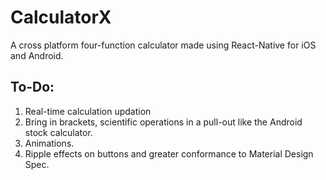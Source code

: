 # CalculatorX
A cross platform four-function calculator made using React-Native for iOS and Android.

## To-Do: 

1. Real-time calculation updation
2. Bring in brackets, scientific operations in a pull-out like the Android stock calculator.
3. Animations.
4. Ripple effects on buttons and greater conformance to Material Design Spec.
